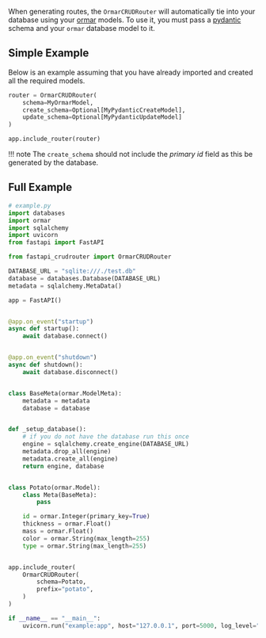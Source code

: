 When generating routes, the `OrmarCRUDRouter` will automatically tie into your database
using your [ormar](https://collerek.github.io/ormar/) models. To use it, you must pass a
[pydantic](https://pydantic-docs.helpmanual.io/) schema and your `ormar` database model to
it.

## Simple Example

Below is an example assuming that you have already imported and created all the required
models.

```python
router = OrmarCRUDRouter(
    schema=MyOrmarModel,
    create_schema=Optional[MyPydanticCreateModel],
    update_schema=Optional[MyPydanticUpdateModel]
)

app.include_router(router)
```

!!! note The `create_schema` should not include the *primary id* field as this be
generated by the database.

## Full Example

```python
# example.py
import databases
import ormar
import sqlalchemy
import uvicorn
from fastapi import FastAPI

from fastapi_crudrouter import OrmarCRUDRouter

DATABASE_URL = "sqlite:///./test.db"
database = databases.Database(DATABASE_URL)
metadata = sqlalchemy.MetaData()

app = FastAPI()


@app.on_event("startup")
async def startup():
    await database.connect()


@app.on_event("shutdown")
async def shutdown():
    await database.disconnect()


class BaseMeta(ormar.ModelMeta):
    metadata = metadata
    database = database


def _setup_database():
    # if you do not have the database run this once
    engine = sqlalchemy.create_engine(DATABASE_URL)
    metadata.drop_all(engine)
    metadata.create_all(engine)
    return engine, database


class Potato(ormar.Model):
    class Meta(BaseMeta):
        pass

    id = ormar.Integer(primary_key=True)
    thickness = ormar.Float()
    mass = ormar.Float()
    color = ormar.String(max_length=255)
    type = ormar.String(max_length=255)


app.include_router(
    OrmarCRUDRouter(
        schema=Potato,
        prefix="potato",
    )
)

if __name__ == "__main__":
    uvicorn.run("example:app", host="127.0.0.1", port=5000, log_level="info")
```
